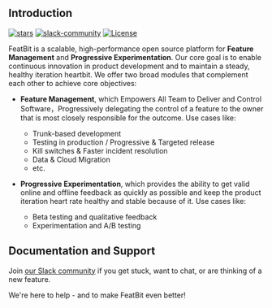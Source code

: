 


## Introduction


[![stars](https://img.shields.io/github/stars/featbit/featbit.svg?style=flat&logo=github&colorB=red&label=stars)](https://github.com/featbit/featbit)                   [![slack-community](https://img.shields.io/badge/slack-join-3CC798?style=social&logo=slack)](https://join.slack.com/t/featbit/shared_invite/zt-1ew5e2vbb-x6Apan1xZOaYMnFzqZkGNQ)  [![License](https://img.shields.io/static/v1?label=license&message=MIT&color=brightgreen)](https://github.com/featbit/featbit/blob/main/LICENSE)


FeatBit is a scalable, high-performance open source platform for **Feature Management** and **Progressive Experimentation**. Our core goal is to enable continuous innovation in product development and to maintain a steady, healthy iteration heartbit. We offer two broad modules that complement each other to achieve core objectives:

- **Feature Management**, which Empowers All Team to Deliver and Control Software，Progressively delegating the control of a feature to the owner that is most closely responsible for the outcome. Use cases like:
    - Trunk-based development
    - Testing in production / Progressive & Targeted release
    - Kill switches & Faster incident resolution
    - Data & Cloud Migration
    - etc.
    
- **Progressive Experimentation**, which provides the ability to get valid online and offline feedback as quickly as possible and keep the product iteration heart rate healthy and stable because of it. Use cases like:
    - Beta testing and qualitative feedback
    - Experimentation and A/B testing


## Documentation and Support

Join [our Slack community](https://join.slack.com/t/featbit/shared_invite/zt-1ew5e2vbb-x6Apan1xZOaYMnFzqZkGNQ) if you get stuck, want to chat, or are thinking of a new feature.

We're here to help - and to make FeatBit even better!
